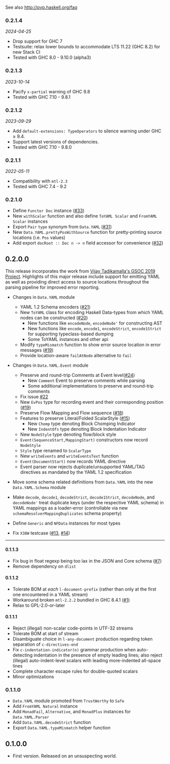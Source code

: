See also http://pvp.haskell.org/faq

### 0.2.1.4

_2024-04-25_

* Drop support for GHC 7
* Testsuite: relax lower bounds to accommodate LTS 11.22 (GHC 8.2) for new Stack CI
* Tested with GHC 8.0 - 9.10.0 (alpha3)

### 0.2.1.3

_2023-10-14_

* Pacify `x-partial` warning of GHC 9.8
* Tested with GHC 7.10 - 9.8.1

### 0.2.1.2

_2023-09-29_

* Add `default-extensions: TypeOperators` to silence warning under GHC ≥ 9.4.
* Support latest versions of dependencies.
* Tested with GHC 7.10 - 9.8.0

### 0.2.1.1

_2022-05-11_

* Compatibility with `mtl-2.3`
* Tested with GHC 7.4 - 9.2

### 0.2.1.0

* Define `Functor Doc` instance ([#33](https://github.com/haskell-hvr/HsYAML/issues/33))
* New `withScalar` function and also define `ToYAML Scalar` and `FromYAML Scalar` instances
* Export `Pair` `type` synonym from `Data.YAML` ([#31](https://github.com/haskell-hvr/HsYAML/issues/31))
* New `Data.YAML.prettyPosWithSource` function for pretty-printing source locations (i.e. `Pos` values)
* Add export `docRoot :: Doc n -> n` field accessor for convenience ([#32](https://github.com/haskell-hvr/HsYAML/issues/32))

## 0.2.0.0

This release incorporates the work from [Vijay Tadikamalla's GSOC 2019 Project](https://vijayphoenix.github.io/blog/gsoc-the-conclusion/).
Highlights of this major release include support for emitting YAML as
well as providing direct access to source locations throughout the
parsing pipeline for improved error reporting.

* Changes in `Data.YAML` module
    * YAML 1.2 Schema encoders ([#21](https://github.com/haskell-hvr/HsYAML/pull/21))
    * New `ToYAML` class for encoding Haskell Data-types from which YAML nodes can be constructed ([#20](https://github.com/haskell-hvr/HsYAML/pull/20))
        * New functions like `encodeNode`, `encodeNode'` for constructing AST
        * New functions like `encode`, `encode1`, `encodeStrict`, `encode1Strict` for supporting typeclass-based dumping
        * Some ToYAML instances and other api
    * Modify `typeMismatch` function to show error source location in error messages ([#19](https://github.com/haskell-hvr/HsYAML/pull/19))
    * Provide location-aware `failAtNode` alternative to `fail`

* Changes in `Data.YAML.Event` module
    * Preserve and round-trip Comments at Event level([#24](https://github.com/haskell-hvr/HsYAML/pull/24))
        * New  `Comment` Event to preserve comments while parsing
        * Some additional implementations to preserve and round-trip comments
    * Fix issue [#22](https://github.com/haskell-hvr/HsYAML/issues/22)
    * New `EvPos` type for recording event and their corresponding position ([#19](https://github.com/haskell-hvr/HsYAML/pull/19))
    * Preserve Flow Mapping and Flow sequence ([#18](https://github.com/haskell-hvr/HsYAML/pull/18))
    * Features to preserve Literal/Folded ScalarStyle ([#15](https://github.com/haskell-hvr/HsYAML/pull/15))
        * New `Chomp` type denoting Block Chomping Indicator
        * New `IndentOfs` type denoting Block Indentation Indicator
    * New `NodeStyle` type denoting flow/block style
    * `Event(SequenceStart,MappingStart)` constructors now record `NodeStyle`
    * `Style` type renamed to `ScalarType`
    * New `writeEvents` and `writeEventsText` function
    * `Event(DocumentStart)` now records YAML directive
    * Event parser now rejects duplicate/unsupported YAML/TAG
      directives as mandated by the YAML 1.2 specification

* Move some schema related definitions from `Data.YAML` into the new `Data.YAML.Schema` module

* Make `decode`, `decode1`, `decodeStrict`, `decode1Strict`, `decodeNode`, and `decodeNode'` treat
  duplicate keys (under the respective YAML schema) in YAML mappings
  as a loader-error (controllable via new
  `schemaResolverMappingDuplicates` schema property)

* Define `Generic` and `NFData` instances for most types

* Fix `X38W` testcase ([#13](https://github.com/haskell-hvr/HsYAML/issues/13), [#14](https://github.com/haskell-hvr/HsYAML/issues/14))

---

#### 0.1.1.3

* Fix bug in float regexp being too lax in the JSON and Core schema ([#7](https://github.com/hvr/HsYAML/issues/7))
* Remove dependency on `dlist`

#### 0.1.1.2

* Tolerate BOM at *each* `l-document-prefix` (rather than only at the first one encountered in a YAML stream)
* Workaround broken `mtl-2.2.2` bundled in GHC 8.4.1 ([#1](https://github.com/hvr/HsYAML/issues/1))
* Relax to GPL-2.0-or-later

#### 0.1.1.1

* Reject (illegal) non-scalar code-points in UTF-32 streams
* Tolerate BOM at start of stream
* Disambiguate choice in `l-any-document` production regarding token separation of `c-directives-end`
* Fix `c-indentation-indicator(n)` grammar production when
  auto-detecting indentation in the presence of empty leading lines;
  also reject (illegal) auto-indent-level scalars with leading
  more-indented all-space lines
* Complete character escape rules for double-quoted scalars
* Minor optimizations

### 0.1.1.0

* `Data.YAML` module promoted from `TrustWorthy` to `Safe`
* Add `FromYAML Natural` instance
* Add `MonadFail`, `Alternative`, and `MonadPlus` instances for `Data.YAML.Parser`
* Add `Data.YAML.decodeStrict` function
* Export `Data.YAML.typeMismatch` helper function

## 0.1.0.0

* First version. Released on an unsuspecting world.
